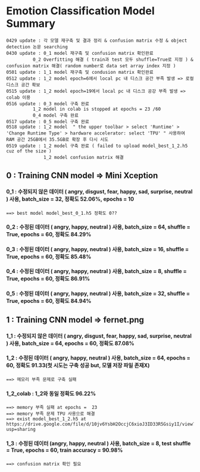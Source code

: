 # Emotion Classification Model Summary
	0429 update : 각 모델 재구축 및 결과 정리 & confusion matrix 수정 & object detection 논문 searching
	0430 update : 0_1 model 재구축 및 confusion matrix 확인완료
		      0_2 Overfitting 해결 ( train과 test 모두 shuffle=True로 지정 ) & confusion matrix 해결( random number로 data set array index 지정 )
	0501 update : 1_1 model 재구축 및 condusion matrix 확인완료
	0512 update : 1_2 model epoch=6에서 local pc 내 디스크 공간 부족 발생 => 로컬 디스크 공간 확보
	0515 update : 1_2 model epoch=19에서 local pc 내 디스크 공강 부족 발생 => colab 이용
	0516 update : 0_3 model 구축 완료
		      1_2 model in colab is stopped at epochs = 23 /60
		      0_4 model 구축 완료
	0517 update : 0_5 model 구축 완료
	0518 update : 1_2 model  " the upper toolbar > select 'Runtime' > 'Change Runtime Type' > hardware accelerator: select 'TPU' " 사용하여 RAM 공간 25GB에서 35.5GB로 확장 후 다시 시도
	0519 update : 1_2 model 구축 완료 ( failed to upload model_best_1_2.h5 cuz of the size )
	              1_2 model confusion matrix 해결
		      
## 0 : Training CNN model => Mini Xception

#### 0_1 : 수정되지 않은 데이터 ( angry, disgust, fear, happy, sad, surprise, neutral ) 사용, batch_size = 32, 정확도 52.06%, epochs = 10 
	==> best model model_best_0_1.h5 정확도 0??

#### 0_2 : 수정된 데이터 ( angry, happy, neutral ) 사용, batch_size = 64, shuffle = True, epochs = 60, 정확도 84.29%

#### 0_3 : 수정된 데이터 ( angry, happy, neutral ) 사용, batch_size = 16, shuffle = True, epochs = 60, 정확도 85.48%

#### 0_4 : 수정된 데이터 ( angry, happy, neutral ) 사용, batch_size = 8, shuffle = True, epochs = 60, 정확도 86.91%

#### 0_5 : 수정된 데이터 ( angry, happy, neutral ) 사용, batch_size = 32, shuffle = True, epochs = 60, 정확도 84.94%




## 1 : Training CNN model => fernet.png

#### 1_1 : 수정되지 않은 데이터 ( angry, disgust, fear, happy, sad, surprise, neutral ) 사용, batch_size = 64, epochs = 60, 정확도 87.08%

#### 1_2 : 수정된 데이터 ( angry, happy, neutral ) 사용, batch_size = 64, epochs = 60, 정확도 91.33(첫 시도는 구축 성공 but, 모델 저장 파일 존재X)
	==> 메모리 부족 문제로 구축 실패

#### 1_2_colab : 1_2와 동일 정확도 96.22%
	==> memory 부족 실패 at epochs =  23
	==> memory 부족 문제 TPU 사용으로 해결
	==> exist model_best_1_2.h5 at https://drive.google.com/file/d/10jv6YsbH2OccjC6xioJ3ID33R5Gsiy1I/view?usp=sharing

#### 1_3 : 수정된 데이터 (angry, happy, neutral ) 사용, batch_size = 8, test shuffle = True, epochs = 60, train accuracy = 90.98%
	==> confusion matrix 확인 필요

